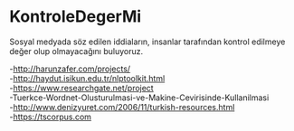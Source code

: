 # KontroleDegerMi
Sosyal medyada söz edilen iddiaların, insanlar tarafından kontrol edilmeye değer olup olmayacağını buluyoruz.

-http://harunzafer.com/projects/  
-http://haydut.isikun.edu.tr/nlptoolkit.html  
-https://www.researchgate.net/project  
-Tuerkce-Wordnet-Olusturulmasi-ve-Makine-Cevirisinde-Kullanilmasi  
-http://www.denizyuret.com/2006/11/turkish-resources.html  
-https://tscorpus.com  
   